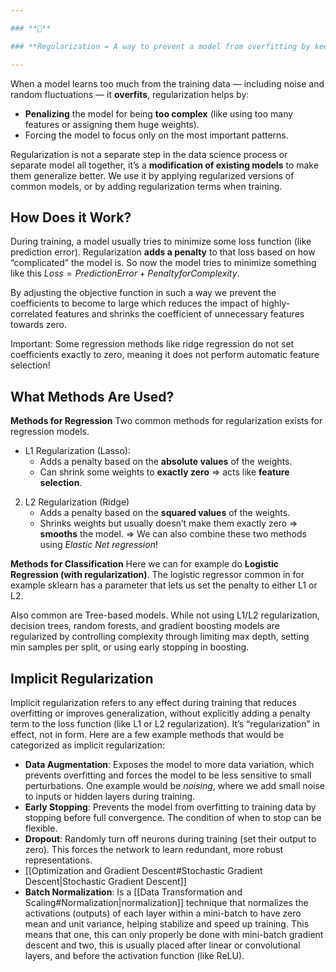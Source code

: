 ```yaml
---

### **🔑** 

### **Regularization = A way to prevent a model from overfitting by keeping it “simple.”**

---
```

When a model learns too much from the training data — including noise and random fluctuations — it **overfits**, regularization helps by:
- **Penalizing** the model for being **too complex** (like using too many features or assigning them huge weights).
- Forcing the model to focus only on the most important patterns.

Regularization is not a separate step in the data science process or separate model all together, it’s a **modification of existing models** to make them generalize better. We use it by applying regularized versions of common models, or by adding regularization terms when training.
## How Does it Work?
During training, a model usually tries to minimize some loss function (like prediction error). Regularization **adds a penalty** to that loss based on how “complicated” the model is. So now the model tries to minimize something like this $Loss = Prediction Error + Penalty for Complexity$.

By adjusting the objective function in such a way we prevent the coefficients to become to large which reduces the impact of highly-correlated features and shrinks the coefficient of unnecessary features towards zero. 

Important: Some regression methods like ridge regression do not set coefficients exactly to zero, meaning it does not perform automatic feature selection!
## What Methods Are Used?
**Methods for Regression**
Two common methods for regularization exists for regression models. 
- L1 Regularization (Lasso):
	- Adds a penalty based on the **absolute values** of the weights.
	- Can shrink some weights to **exactly zero** ⇒ acts like **feature selection**.
2. L2 Regularization (Ridge)
	- Adds a penalty based on the **squared values** of the weights.
	- Shrinks weights but usually doesn’t make them exactly zero ⇒ **smooths** the model.
=> We can also combine these two methods using *Elastic Net regression*!

**Methods for Classification**
Here we can for example do **Logistic Regression (with regularization)**. The logistic regressor common in for example sklearn has a parameter that lets us set the penalty to either L1 or L2.

Also common are Tree-based models. While not using L1/L2 regularization, decision trees, random forests, and gradient boosting models are regularized by controlling complexity through limiting max depth, setting min samples per split, or using early stopping in boosting.
## Implicit Regularization
Implicit regularization refers to any effect during training that reduces overfitting or improves generalization, without explicitly adding a penalty term to the loss function (like L1 or L2 regularization). It’s “regularization” in effect, not in form. Here are a few example methods that would be categorized as implicit regularization:
- **Data Augmentation**: Exposes the model to more data variation, which prevents overfitting and forces the model to be less sensitive to small perturbations. One example would be *noising*, where we add small noise to inputs or hidden layers during training.
- **Early Stopping**: Prevents the model from overfitting to training data by stopping before full convergence. The condition of when to stop can be flexible. 
- **Dropout**: Randomly turn off neurons during training (set their output to zero). This forces the network to learn redundant, more robust representations.
- [[Optimization and Gradient Descent#Stochastic Gradient Descent|Stochastic Gradient Descent]]
- **Batch Normalization**: Is a [[Data Transformation and Scaling#Normalization|normalization]] technique that normalizes the activations (outputs) of each layer within a mini-batch to have zero mean and unit variance, helping stabilize and speed up training. This means that one, this can only properly be done with mini-batch gradient descent and two, this is usually placed after linear or convolutional layers, and before the activation function (like ReLU).

